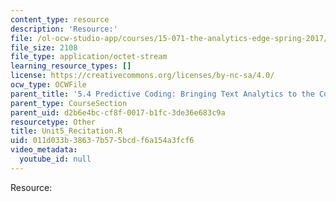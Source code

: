 ```yaml
---
content_type: resource
description: 'Resource:'
file: /ol-ocw-studio-app/courses/15-071-the-analytics-edge-spring-2017/011d033b38637b575bcdf6a154a3fcf6_Unit5_Recitation.R
file_size: 2108
file_type: application/octet-stream
learning_resource_types: []
license: https://creativecommons.org/licenses/by-nc-sa/4.0/
ocw_type: OCWFile
parent_title: '5.4 Predictive Coding: Bringing Text Analytics to the Courtroom  (Recitation)'
parent_type: CourseSection
parent_uid: d2b6e4bc-cf8f-0017-b1fc-3de36e683c9a
resourcetype: Other
title: Unit5_Recitation.R
uid: 011d033b-3863-7b57-5bcd-f6a154a3fcf6
video_metadata:
  youtube_id: null
---
```

Resource: